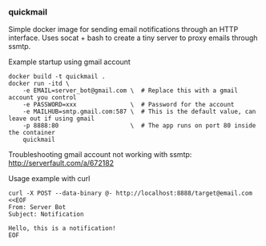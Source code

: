 ### quickmail

Simple docker image for sending email notifications through an HTTP interface.
Uses socat + bash to create a tiny server to proxy emails through ssmtp.

Example startup using gmail account
```
docker build -t quickmail .
docker run -itd \
    -e EMAIL=server_bot@gmail.com \  # Replace this with a gmail account you control
    -e PASSWORD=xxx               \  # Password for the account
    -e MAILHUB=smtp.gmail.com:587 \  # This is the default value, can leave out if using gmail
    -p 8888:80                    \  # The app runs on port 80 inside the container
    quickmail
```
Troubleshooting gmail account not working with ssmtp: http://serverfault.com/a/672182

Usage example with curl
```
curl -X POST --data-binary @- http://localhost:8888/target@email.com <<EOF
From: Server Bot
Subject: Notification

Hello, this is a notification!
EOF
```
